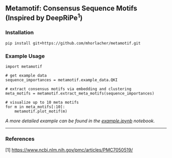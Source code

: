 ## Metamotif: Consensus Sequence Motifs (Inspired by DeepRiPe<sup>1</sup>)

### Installation
```
pip install git+https://github.com/mhorlacher/metamotif.git
```

### Example Usage

```
import metamotif

# get example data
sequence_importances = metamotif.example_data.QKI

# extract consensus motifs via embedding and clustering
meta_motifs = metamotif.extract_meta_motifs(sequence_importances)

# visualize up to 10 meta motifs
for m in meta_motifs[:10]:
    metamotif.plot_motif(m)
```

*A more detailed example can be found in the [example.ipynb](https://github.com/mhorlacher/metamotif/blob/main/setup.py/example.ipynb) notebook.*

---
### References
[1] https://www.ncbi.nlm.nih.gov/pmc/articles/PMC7050519/